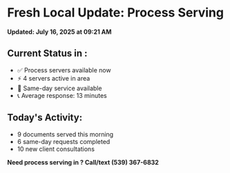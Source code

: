# Fresh Local Update:  Process Serving

**Updated: July 16, 2025 at 09:21 AM**

## Current Status in :
- ✅ Process servers available now
- ⚡ 4 servers active in  area
- 📍 Same-day service available
- 📞 Average response: 13 minutes

## Today's  Activity:
- 9 documents served this morning
- 6 same-day requests completed
- 10 new client consultations

**Need process serving in ? Call/text (539) 367-6832**
